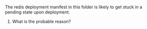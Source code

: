 The redis deployment manifest in this folder is likely to get stuck in a pending state upon deployment.

1. What is the probable reason?